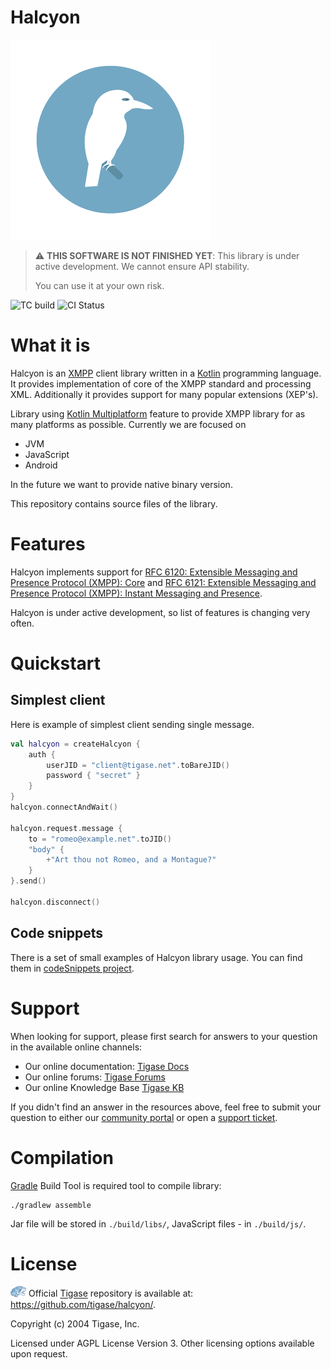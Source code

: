 Halcyon
=======

![](docs/src/asciidoc/images/logo_320.png)

> :warning: **THIS SOFTWARE IS NOT FINISHED YET**:
> This library is under active development. We cannot ensure API stability.
>
> You can use it at your own risk.

![TC build](https://tc.tigase.net/app/rest/builds/buildType:(id:Halcyon_BuildArtur)/statusIcon)
![CI Status](https://github.com/tigase/halcyon/actions/workflows/TEST.yml/badge.svg?branch=master)

# What it is

Halcyon is an [XMPP](https://xmpp.org) client library written in a [Kotlin](https://kotlinlang.org/) programming
language. It provides implementation of core of the XMPP standard and processing XML. Additionally it provides support
for many popular extensions (XEP's).

Library using [Kotlin Multiplatform](https://kotlinlang.org/docs/reference/multiplatform.html) feature to provide XMPP
library for as many platforms as possible. Currently we are focused on

* JVM
* JavaScript
* Android

In the future we want to provide native binary version. 

This repository contains source files of the library.

# Features
Halcyon implements support for [RFC 6120: Extensible Messaging and Presence Protocol (XMPP): Core](https://xmpp.org/rfcs/rfc6120.html) and [RFC 6121: Extensible Messaging and Presence Protocol (XMPP): Instant Messaging and Presence](https://xmpp.org/rfcs/rfc6121.html).

Halcyon is under active development, so list of features is changing very often.

# Quickstart

## Simplest client

Here is example of simplest client sending single message.

```kotlin
val halcyon = createHalcyon {
    auth {
        userJID = "client@tigase.net".toBareJID()
        password { "secret" }
    }
}
halcyon.connectAndWait()

halcyon.request.message {
    to = "romeo@example.net".toJID()
    "body" {
        +"Art thou not Romeo, and a Montague?"
    }
}.send()

halcyon.disconnect()
``` 
## Code snippets

There is a set of small examples of Halcyon library usage. You can find them in [codeSnippets project](./docs/codeSnippets/).

# Support

When looking for support, please first search for answers to your question in the available online channels:

* Our online documentation: [Tigase Docs](https://docs.tigase.net)
* Our online forums: [Tigase Forums](https://help.tigase.net/portal/community)
* Our online Knowledge Base [Tigase KB](https://help.tigase.net/portal/kb)

If you didn't find an answer in the resources above, feel free to submit your question to either our 
[community portal](https://help.tigase.net/portal/community) or open a [support ticket](https://help.tigase.net/portal/newticket).
 
# Compilation 

[Gradle](https://gradle.org/) Build Tool is required tool to compile library:

    ./gradlew assemble

Jar file will be stored in `./build/libs/`, JavaScript files - in `./build/js/`.

# License

<img alt="Tigase Tigase Logo" src="https://github.com/tigase/website-assets/blob/master/tigase/images/tigase-logo.png?raw=true" width="25"/> Official <a href="https://tigase.net/">Tigase</a> repository is available at: https://github.com/tigase/halcyon/.

Copyright (c) 2004 Tigase, Inc.

Licensed under AGPL License Version 3. Other licensing options available upon request.
